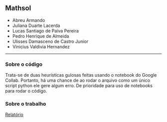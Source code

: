 ## Mathsol

- Abreu Armando
- Juliana Duarte Lacerda
- Lucas Santiago de Paiva Pereira
- Pedro Henrique de Almeida
- Ulisses Damasceno de Castro Junior
- Vinicius Valdivia Hernandez
  
---

### Sobre o código

Trata-se de duas heurísticas gulosas feitas usando o notebook do Google Collab.
Portanto, há uma chance de ao rodar o arquivo como um único script python ele gere algum erro.
De prioridade para uso de notebooks para rodar o código.

### Sobre o trabalho

[Relatório]()

